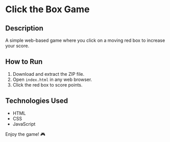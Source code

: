 # Click the Box Game

## Description
A simple web-based game where you click on a moving red box to increase your score.

## How to Run
1. Download and extract the ZIP file.
2. Open `index.html` in any web browser.
3. Click the red box to score points.

## Technologies Used
- HTML
- CSS
- JavaScript

Enjoy the game! 🎮